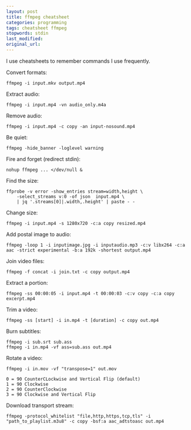 ```yaml
---
layout: post
title: ffmpeg cheatsheet
categories: programming
tags: cheatsheet ffmpeg
stopwords: stdin
last_modified:
original_url:
---
```


I use cheatsheets to remember commands I use frequently.

Convert formats:

    ffmpeg -i input.mkv output.mp4

Extract audio:

    ffmpeg -i input.mp4 -vn audio_only.m4a

Remove audio:

	ffmpeg -i input.mp4 -c copy -an input-nosound.mp4

Be quiet:

	ffmpeg -hide_banner -loglevel warning

Fire and forget (redirect stdin):

	nohup ffmpeg ... </dev/null &

Find the size:

	ffprobe -v error -show_entries stream=width,height \
		-select_streams v:0 -of json  input.mp4 \
		| jq '.streams[0]|.width,.height' | paste - -

Change size:

    ffmpeg -i input.mp4 -s 1280x720 -c:a copy resized.mp4

Add postal image to audio:

    ffmpeg -loop 1 -i inputimage.jpg -i inputaudio.mp3 -c:v libx264 -c:a aac -strict experimental -b:a 192k -shortest output.mp4

Join video files:

    ffmpeg -f concat -i join.txt -c copy output.mp4

Extract a portion:

    ffmpeg -ss 00:00:05 -i input.mp4 -t 00:00:03 -c:v copy -c:a copy excerpt.mp4

Trim a video:

    ffmpeg -ss [start] -i in.mp4 -t [duration] -c copy out.mp4

Burn subtitles:

    ffmpeg -i sub.srt sub.ass
    ffmpeg -i in.mp4 -vf ass=sub.ass out.mp4

Rotate a video:

	ffmpeg -i in.mov -vf "transpose=1" out.mov

	0 = 90 CounterCLockwise and Vertical Flip (default)
	1 = 90 Clockwise
	2 = 90 CounterClockwise
	3 = 90 Clockwise and Vertical Flip

Download transport stream:

    ffmpeg -protocol_whitelist "file,http,https,tcp,tls" -i "path_to_playlist.m3u8" -c copy -bsf:a aac_adtstoasc out.mp4
